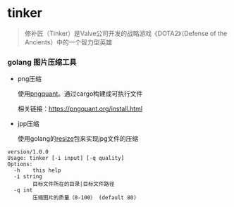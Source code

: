 # tinker
> 修补匠（Tinker）是Valve公司开发的战略游戏《DOTA2》（Defense of the Ancients）中的一个智力型英雄
### golang 图片压缩工具
- png压缩

    使用[pngquant](https://github.com/kornelski/pngquant)。通过cargo构建成可执行文件
    
    相关链接：https://pngquant.org/install.html
- jpp压缩

    使用golang的[resize](https://github.com/nfnt/resize)包来实现jpg文件的压缩

```bazaar
version/1.0.0
Usage: tinker [-i input] [-q quality]
Options:
  -h    this help
  -i string
        目标文件所在的目录|目标文件路径
  -q int
        压缩图片的质量（0-100） (default 80)

``` 




